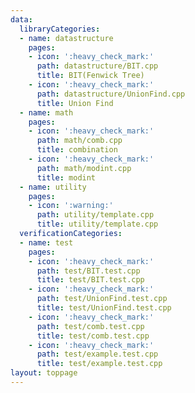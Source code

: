 ```yaml
---
data:
  libraryCategories:
  - name: datastructure
    pages:
    - icon: ':heavy_check_mark:'
      path: datastructure/BIT.cpp
      title: BIT(Fenwick Tree)
    - icon: ':heavy_check_mark:'
      path: datastructure/UnionFind.cpp
      title: Union Find
  - name: math
    pages:
    - icon: ':heavy_check_mark:'
      path: math/comb.cpp
      title: combination
    - icon: ':heavy_check_mark:'
      path: math/modint.cpp
      title: modint
  - name: utility
    pages:
    - icon: ':warning:'
      path: utility/template.cpp
      title: utility/template.cpp
  verificationCategories:
  - name: test
    pages:
    - icon: ':heavy_check_mark:'
      path: test/BIT.test.cpp
      title: test/BIT.test.cpp
    - icon: ':heavy_check_mark:'
      path: test/UnionFind.test.cpp
      title: test/UnionFind.test.cpp
    - icon: ':heavy_check_mark:'
      path: test/comb.test.cpp
      title: test/comb.test.cpp
    - icon: ':heavy_check_mark:'
      path: test/example.test.cpp
      title: test/example.test.cpp
layout: toppage
---
```

